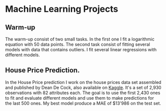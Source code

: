 # Machine Learning Projects
## Warm-up
The warm-up consist of two small tasks. In the first one I fit a logarithmic equation with 50 data points. The second task consist of fitting several models
with data that contains outliers. I fit several linear regressions with different models.

## House Price Prediction.
In the House Price prediction I work on the house prices data set assembled and published by Dean De Cock, also available on [Kaggle](https://www.kaggle.com/c/house-prices-advanced-regression-techniques/overview).
It's a set of 2,930 observations with 82 attributes each. The goal is to use the first 2,430 ones to fit and evaluate different models 
and use them to make predictions for the last 500 ones. My best model produce a MAE of $13'986 on the test set.
